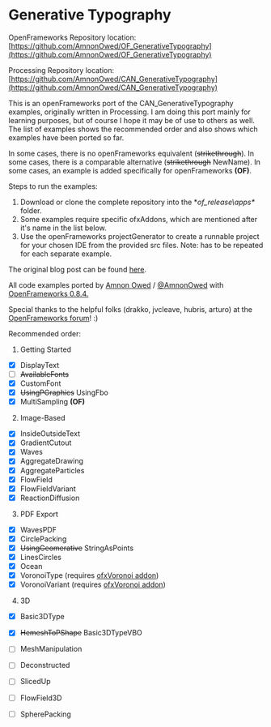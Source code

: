 Generative Typography
=====================

OpenFrameworks Repository location: [https://github.com/AmnonOwed/OF_GenerativeTypography](https://github.com/AmnonOwed/OF_GenerativeTypography)

Processing Repository location: [https://github.com/AmnonOwed/CAN_GenerativeTypography](https://github.com/AmnonOwed/CAN_GenerativeTypography)

This is an openFrameworks port of the CAN_GenerativeTypography examples, originally written in Processing.
I am doing this port mainly for learning purposes, but of course I hope it may be of use to others as well.
The list of examples shows the recommended order and also shows which examples have been ported so far.

In some cases, there is no openFrameworks equivalent (~~strikethrough~~).
In some cases, there is a comparable alternative (~~strikethrough~~ NewName).
In some cases, an example is added specifically for openFrameworks **(OF)**.

Steps to run the examples:

1. Download or clone the complete repository into the **of_release\apps\** folder.
2. Some examples require specific ofxAddons, which are mentioned after it's name in the list below.
3. Use the openFrameworks projectGenerator to create a runnable project for your chosen IDE from the provided src files. Note: has to be repeated for each separate example.

The original blog post can be found [here](http://www.creativeapplications.net/processing/generative-typography-processing-tutorial).

All code examples ported by [Amnon Owed](http://vimeo.com/amnon) / [@AmnonOwed](https://twitter.com/AmnonOwed) with [OpenFrameworks 0.8.4.](http://www.openframeworks.cc/)

Special thanks to the helpful folks (drakko, jvcleave, hubris, arturo) at the [OpenFrameworks forum](http://forum.openframeworks.cc/)! :)

Recommended order:

1. Getting Started
  - [x] DisplayText
  - [ ] ~~AvailableFonts~~
  - [x] CustomFont
  - [x] ~~UsingPGraphics~~ UsingFbo
  - [x] MultiSampling **(OF)**

2. Image-Based
  - [x] InsideOutsideText
  - [x] GradientCutout
  - [x] Waves
  - [x] AggregateDrawing
  - [x] AggregateParticles
  - [x] FlowField
  - [x] FlowFieldVariant
  - [x] ReactionDiffusion

3. PDF Export
  - [x] WavesPDF
  - [x] CirclePacking
  - [x] ~~UsingGeomerative~~ StringAsPoints
  - [x] LinesCircles
  - [x] Ocean
  - [x] VoronoiType (requires [ofxVoronoi addon](https://github.com/AmnonOwed/ofxVoronoi))
  - [x] VoronoiVariant (requires [ofxVoronoi addon](https://github.com/AmnonOwed/ofxVoronoi))

4. 3D
  - [X] Basic3DType
  - [X] ~~HemeshToPShape~~ Basic3DTypeVBO
  - [ ] MeshManipulation
  - [ ] Deconstructed
  - [ ] SlicedUp
  - [ ] FlowField3D
  - [ ] SpherePacking
 
